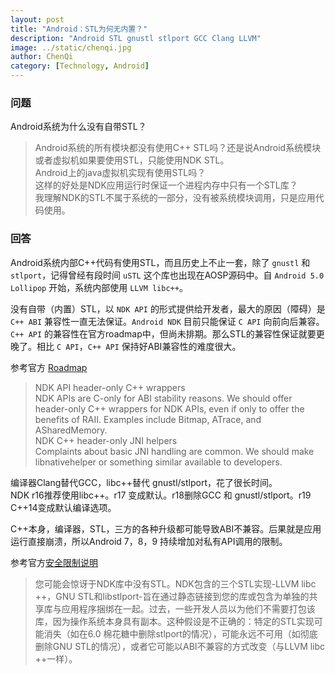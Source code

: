 ```yaml
---
layout: post
title: "Android：STL为何无内置？"
description: "Android STL gnustl stlport GCC Clang LLVM"
image: ../static/chenqi.jpg
author: ChenQi
category: [Technology, Android]
---
```


### 问题

Android系统为什么没有自带STL？

>Android系统的所有模块都没有使用C++ STL吗？还是说Android系统模块或者虚拟机如果要使用STL，只能使用NDK STL。  
Android上的java虚拟机实现有使用STL吗？  
这样的好处是NDK应用运行时保证一个进程内存中只有一个STL库？  
我理解NDK的STL不属于系统的一部分，没有被系统模块调用，只是应用代码使用。

### 回答

Android系统内部C++代码有使用STL，而且历史上不止一套，除了 `gnustl` 和 `stlport`，记得曾经有段时间 `uSTL` 这个库也出现在AOSP源码中。自 `Android 5.0 Lollipop` 开始，系统内部使用 `LLVM libc++`。

没有自带（内置）STL，以 `NDK API` 的形式提供给开发者，最大的原因（障碍）是 `C++ ABI` 兼容性一直无法保证。`Android NDK` 目前只能保证 `C API` 向前向后兼容。`C++ API` 的兼容性在官方roadmap中，但尚未排期。那么STL的兼容性保证就要更晚了。相比 `C API`，`C++ API` 保持好ABI兼容性的难度很大。

参考官方 [Roadmap](https://android.googlesource.com/platform/ndk/+/master/docs/Roadmap.md)

> NDK API header-only C++ wrappers  
NDK APIs are C-only for ABI stability reasons. We should offer header-only C++ wrappers for NDK APIs, even if only to offer the benefits of RAII. Examples include Bitmap, ATrace, and ASharedMemory.  
NDK C++ header-only JNI helpers  
Complaints about basic JNI handling are common. We should make libnativehelper or something similar available to developers.  

编译器Clang替代GCC，libc++替代 gnustl/stlport，花了很长时间。  
NDK r16推荐使用libc++。r17 变成默认。r18删除GCC 和 gnustl/stlport。r19 C++14变成默认编译选项。  

C++本身，编译器，STL，三方的各种升级都可能导致ABI不兼容。后果就是应用运行直接崩溃，所以Android 7，8，9 持续增加对私有API调用的限制。  

参考官方[安全限制说明](https://android-developers.googleblog.com/2016/06/improving-stability-with-private-cc.html)

> 您可能会惊讶于NDK库中没有STL。NDK包含的三个STL实现-LLVM libc ++，GNU STL和libstlport-旨在通过静态链接到您的库或包含为单独的共享库与应用程序捆绑在一起。过去，一些开发人员以为他们不需要打包该库，因为操作系统本身具有副本。这种假设是不正确的：特定的STL实现可能消失（如在6.0 棉花糖中删除stlport的情况），可能永远不可用（如彻底删除GNU STL的情况），或者它可能以ABI不兼容的方式改变（与LLVM libc ++一样）。
